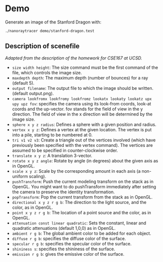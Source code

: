 # Demo

Generate an image of the Stanford Dragon with:

``` sh
./nanoraytracer demo/stanford-dragon.test
```

## Description of scenefile

*Adapted from the description of the homework for CSE167 at UCSD.*

- `size width height`: The size command must be the first command of the file, which controls the image size.
- `maxdepth depth`: The maximum depth (number of bounces) for a ray (default 5).
- `output filename`: The output file to which the image should be written. (default output.png).
- `camera lookfromx lookfromy lookfromz lookatx lookaty lookatz upx upy upz fov`: specifies the camera using its look-from coords, look-at coords and the up-vector. fov stands for the field of view in the y direction. The field of view in the x direction will be determined by the image size.
- `sphere x y z radius`: Defines a sphere with a given position and radius.
- `vertex x y z`: Defines a vertex at the given location. The vertex is put into a pile, starting to be numbered at 0.
- `tri v1 v2 v3`: Create a triangle out of the vertices involved (which have previously been specified with the vertex command). The vertices are assumed to be specified in counter-clockwise order. 
- `translate x y z`: A translation 3-vector.
- `rotate x y z angle`: Rotate by angle (in degrees) about the given axis as in OpenGL.
- `scale x y z`: Scale by the corresponding amount in each axis (a non-uniform scaling).
- `pushTransform`: Push the current modeling transform on the stack as in OpenGL. You might want to do pushTransform immediately after setting the camera to preserve the identity transformation.
- `popTransform`: Pop the current transform from the stack as in OpenGL. 
- `directional x y z r g b`: The direction to the light source, and the color, as in OpenGL.
- `point x y z r g b`: The location of a point source and the color, as in OpenGL.
- `attenuation const linear quadratic`: Sets the constant, linear and quadratic attenuations (default 1,0,0) as in OpenGL. 
- `ambient r g b`: The global ambient color to be added for each object.
- `diffuse r g b`: specifies the diffuse color of the surface.
- `specular r g b`: specifies the specular color of the surface.
- `shininess s`: specifies the shininess of the surface.
- `emission r g b`: gives the emissive color of the surface.

